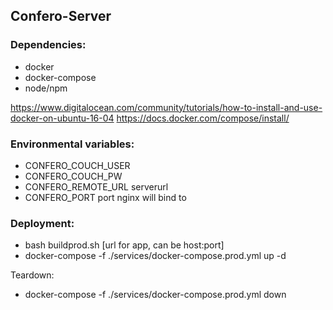 Confero-Server
------------
### Dependencies: ###
  * docker
  * docker-compose
  * node/npm
  
 https://www.digitalocean.com/community/tutorials/how-to-install-and-use-docker-on-ubuntu-16-04
 https://docs.docker.com/compose/install/

### Environmental variables: ###
  * CONFERO_COUCH_USER
  * CONFERO_COUCH_PW
  * CONFERO_REMOTE_URL serverurl
  * CONFERO_PORT port nginx will bind to
  
### Deployment: ###

  * bash buildprod.sh [url for app, can be host:port]
  * docker-compose -f ./services/docker-compose.prod.yml up -d

  Teardown:

  * docker-compose -f ./services/docker-compose.prod.yml down




